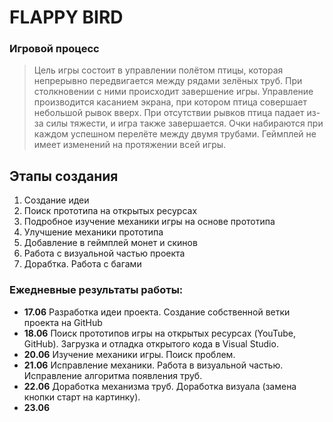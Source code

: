 # FLAPPY BIRD #

### Игровой процесс
  > Цель игры состоит в управлении полётом птицы, которая непрерывно передвигается между рядами зелёных труб. При столкновении с ними происходит завершение игры. Управление производится касанием экрана, при котором птица совершает небольшой рывок вверх. При отсутствии рывков птица падает из-за силы тяжести, и игра также завершается. Очки набираются при каждом успешном перелёте между двумя трубами. Геймплей не имеет изменений на протяжении всей игры.

## Этапы создания

1. Создание идеи
2. Поиск прототипа на открытых ресурсах
3. Подробное изучение механики игры на основе прототипа
4. Улучшение механики прототипа
5. Добавление в геймплей монет и скинов
6. Работа с визуальной частью проекта 
7. Дорабтка. Работа с багами

### Ежедневные результаты работы:

- **17.06** Разработка идеи проекта. Создание собственной ветки проекта на GitHub
- **18.06** Поиск прототипов игры на открытых ресурсах (YouTube, GitHub). Загрузка и отладка открытого кода в Visual Studio. 
- **20.06** Изучение механики игры. Поиск проблем.
- **21.06** Исправление механики. Работа в визуальной частью. Исправление алгоритма появления труб.
- **22.06** Доработка механизма труб. Доработка визуала (замена кнопки старт на картинку).
- **23.06**
